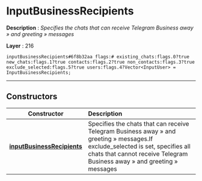 # InputBusinessRecipients

**Description** : *Specifies the chats that can receive Telegram Business away &raquo; and greeting &raquo; messages*

**Layer** : 216

```tl
inputBusinessRecipients#6f8b32aa flags:# existing_chats:flags.0?true new_chats:flags.1?true contacts:flags.2?true non_contacts:flags.3?true exclude_selected:flags.5?true users:flags.4?Vector<InputUser> = InputBusinessRecipients;
```

---

## Constructors

| Constructor | Description |
| :---: | :--- |
| [**inputBusinessRecipients**](constructor/inputBusinessRecipients) | Specifies the chats that can receive Telegram Business away » and greeting » messages.If exclude_selected is set, specifies all chats that cannot receive Telegram Business away » and greeting » messages |